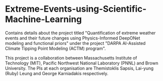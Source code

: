 # Extreme-Events-using-Scientific-Machine-Learning

Contains details about the project titled "Quantification of extreme weather events and their future changes using Physics-Informed
DeepONet modeling and functional priors" under the project "DARPA AI-Assisted Climate Tipping Point Modeling (ACTM) program".

This project is a collaboration between Massachusetts Institute of Technology (MIT), Pacific Northwest National Laboratory (PNNL) and  Brown University. The PIs at each organisation are
Themistoklis Sapsis, Lai-yung (Ruby) Leung and George Karniadakis respectively.
